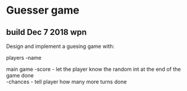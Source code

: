
Guesser game
=======

## build Dec 7 2018  wpn

Design and implement a guesing game with:

players
-name

main game
-score - let the player know the random int at the end of the game		done	
-chances - tell player how many more turns		done




